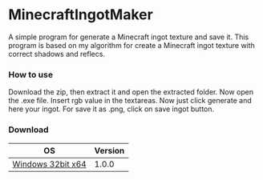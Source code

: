 # MinecraftIngotMaker
A simple program for generate a Minecraft ingot texture and save it.
This program is based on my algorithm for create a Minecraft ingot texture with correct shadows and reflecs.

### How to use
Download the zip, then extract it and open the extracted folder.
Now open the .exe file.
Insert rgb value in the textareas.
Now just click generate and here your ingot.
For save it as .png, click on save ingot button.

### Download
OS  | Version
------------- | -------------
[Windows 32bit x64](https://minhaskamal.github.io/DownGit/#/home?url=https://github.com/BlackdestinyXX/MinecraftIngotMaker/edit/main/MinecraftIngotMaker_win32_x64.zip)  | 1.0.0
